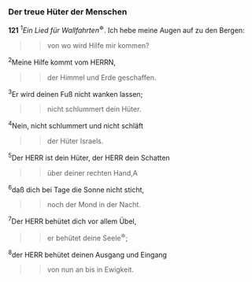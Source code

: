 ### Der treue Hüter der Menschen

__121__
<sup>1</sup><em>Ein Lied für Wallfahrten</em><sup title="<em>oder für die Stufen?</em> vgl. Ps 120">&#x2732;</sup>.
Ich hebe meine Augen auf zu den Bergen:
<blockquote>
<blockquote>
von wo wird Hilfe mir kommen?
</blockquote>
</blockquote>
<sup>2</sup>Meine Hilfe kommt vom HERRN,
<blockquote>
<blockquote>
der Himmel und Erde geschaffen.
</blockquote>
</blockquote>
<sup>3</sup>Er wird deinen Fuß nicht wanken lassen;
<blockquote>
<blockquote>
nicht schlummert dein Hüter.
</blockquote>
</blockquote>
<sup>4</sup>Nein, nicht schlummert und nicht schläft
<blockquote>
<blockquote>
der Hüter Israels.
</blockquote>
</blockquote>
<sup>5</sup>Der HERR ist dein Hüter, der HERR dein Schatten
<blockquote>
<blockquote>
über deiner rechten Hand,<span data-param="f3_19_121_5A" class="fussnote">A</span>
</blockquote>
</blockquote>
<sup>6</sup>daß dich bei Tage die Sonne nicht sticht,
<blockquote>
<blockquote>
noch der Mond in der Nacht.
</blockquote>
</blockquote>
<sup>7</sup>Der HERR behütet dich vor allem Übel,
<blockquote>
<blockquote>
er behütet deine Seele<sup title="oder: dein Leben">&#x2732;</sup>;
</blockquote>
</blockquote>
<sup>8</sup>der HERR behütet deinen Ausgang und Eingang
<blockquote>
<blockquote>
von nun an bis in Ewigkeit.
</blockquote>
</blockquote>